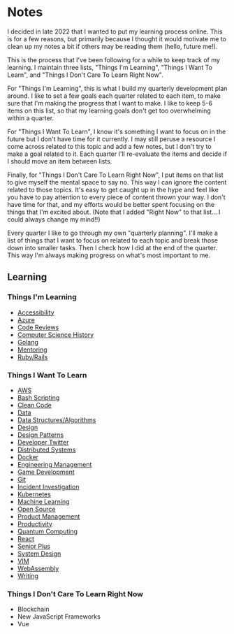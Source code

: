 # Notes

I decided in late 2022 that I wanted to put my learning process online. This is for a few reasons, but primarily because I thought it would motivate me to clean up my notes a bit if others may be reading them (hello, future me!).

This is the process that I've been following for a while to keep track of my learning. I maintain three lists, "Things I'm Learning", "Things I Want To Learn", and "Things I Don't Care To Learn Right Now".

For  "Things I'm Learning", this is what I build my quarterly development plan around. I like to set a few goals each quarter related to each item, to make sure that I'm making the progress that I want to make. I like to keep 5-6 items on this list, so that my learning goals don't get too overwhelming within a quarter.

For "Things I Want To Learn", I know it's something I want to focus on in the future but I don't have time for it currently. I may still peruse a resource I come across related to this topic and add a few notes, but I don't try to make a goal related to it. Each quarter I'll re-evaluate the items and decide if I should move an item between lists.

Finally, for "Things I Don't Care To Learn Right Now", I put items on that list to give myself the mental space to say no. This way I can ignore the content related to those topics. It's easy to get caught up in the hype and feel like you have to pay attention to every piece of content thrown your way. I don't have time for that, and my efforts would be better spent focusing on the things that I'm excited about. (Note that I added "Right Now" to that list... I could always change my mind!!)

Every quarter I like to go through my own "quarterly planning". I'll make a list of things that I want to focus on related to each topic and break those down into smaller tasks. Then I check how I did at the end of the quarter. This way I'm always making progress on what's most important to me.

## Learning

### Things I'm Learning

* [Accessibility](../content/accessibility)
* [Azure](../content/azure)
* [Code Reviews](../content/code-reviews)
* [Computer Science History](../content//computer-science-history)
* [Golang](../content/golang)
* [Mentoring](../content/mentoring)
* [Ruby/Rails](../content/ruby-rails)

### Things I Want To Learn

* [AWS](../content/aws)
* [Bash Scripting](../content/bash)
* [Clean Code](../content/clean-code)
* [Data](../content/data)
* [Data Structures/Algorithms](../content/data-structures-algorithms)
* [Design](../content/design)
* [Design Patterns](../content/design-patterns)
* [Developer Twitter](../content/developer-twitter)
* [Distributed Systems](../content/distributed-systems)
* [Docker](../content/docker)
* [Engineering Management](../content/engineering-management)
* [Game Development](../content/game-development)
* [Git](../content/git)
* [Incident Investigation](../content/incident-investigation)
* [Kubernetes](../content/kubernetes)
* [Machine Learning](../content/machine-learning)
* [Open Source](../content/open-source)
* [Product Management](../content/product-management)
* [Productivity](../content/productivity)
* [Quantum Computing](../content/quantum-computing)
* [React](../content/react)
* [Senior Plus](../content/senior-plus)
* [System Design](../content/system-design)
* [VIM](../content/vim)
* [WebAssembly](../content/webassembly)
* [Writing](../content/writing)

### Things I Don't Care To Learn Right Now

* Blockchain
* New JavaScript Frameworks
* Vue
